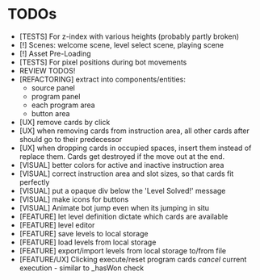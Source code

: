 TODOs
=====

* [TESTS] For z-index with various heights (probably partly broken)
* [!] Scenes: welcome scene, level select scene, playing scene
* [!] Asset Pre-Loading
* [TESTS] For pixel positions during bot movements
* REVIEW TODOS!
* [REFACTORING] extract into components/entities:
    * source panel
    * program panel
    * each program area
    * button area
* [UX] remove cards by click
* [UX] when removing cards from instruction area, all other cards after should go to their predecessor
* [UX] when dropping cards in occupied spaces, insert them instead of replace them. Cards get destroyed if the move out at the end.
* [VISUAL] better colors for active and inactive instruction area
* [VISUAL] correct instruction area and slot sizes, so that cards fit perfectly
* [VISUAL] put a opaque div below the 'Level Solved!' message
* [VISUAL] make icons for buttons
* [VISUAL] Animate bot jump even when its jumping in situ
* [FEATURE] let level definition dictate which cards are available
* [FEATURE] level editor
* [FEATURE] save levels to local storage
* [FEATURE] load levels from local storage
* [FEATURE] export/import levels from local storage to/from file
* [FEATURE/UX] Clicking execute/reset program cards *cancel* current execution - similar to _hasWon check


